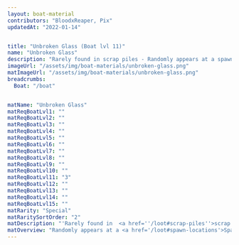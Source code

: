 ```yaml
---
layout: boat-material
contributors: "BloodxReaper, Pix"
updatedAt: "2022-01-14"


title: "Unbroken Glass (Boat lvl 11)"
name: "Unbroken Glass"
description: "Rarely found in scrap piles - Randomly appears at a spawn location"
imageUrl: "/assets/img/boat-materials/unbroken-glass.png"
matImageUrl: "/assets/img/boat-materials/unbroken-glass.png"
breadcrumbs:
  Boat: "/boat"


matName: "Unbroken Glass"
matReqBoatLvl1: ""
matReqBoatLvl2: ""
matReqBoatLvl3: ""
matReqBoatLvl4: ""
matReqBoatLvl5: ""
matReqBoatLvl6: ""
matReqBoatLvl7: ""
matReqBoatLvl8: ""
matReqBoatLvl9: ""
matReqBoatLvl10: ""
matReqBoatLvl11: "3"
matReqBoatLvl12: ""
matReqBoatLvl13: ""
matReqBoatLvl14: ""
matReqBoatLvl15: ""
matRarity: "Special"
matRaritySortOrder: "2"
matDescription: "'Rarely found in  <a href=''/loot#scrap-piles''>scrap piles</a>'"
matOverview: "Randomly appears at a <a href='/loot#spawn-locations'>Spawn Location</a>"
---
```



